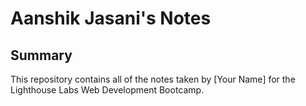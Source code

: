 # Aanshik Jasani's Notes
## Summary 

This repository contains all of the notes taken by [Your Name] for the Lighthouse Labs Web Development Bootcamp.
